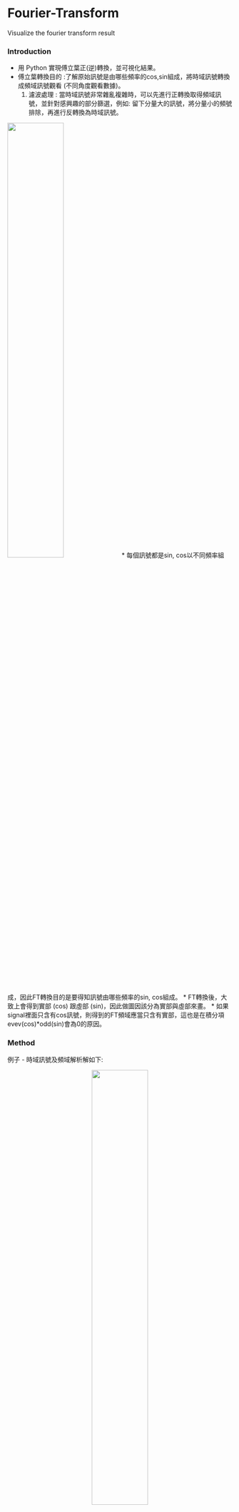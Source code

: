# Fourier-Transform
Visualize the fourier transform result

### Introduction

* 用 Python 實現傅立葉正(逆)轉換，並可視化結果。
* 傅立葉轉換目的 :了解原始訊號是由哪些頻率的cos,sin組成，將時域訊號轉換成頻域訊號觀看 (不同角度觀看數據)。
  1. 濾波處理 : 當時域訊號非常雜亂複雜時，可以先進行正轉換取得頻域訊號，並針對感興趣的部分篩選，例如: 留下分量大的訊號，將分量小的頻號排除，再進行反轉換為時域訊號。
  <p align="center">
<image SRC="https://user-images.githubusercontent.com/63782903/178134956-92ebace4-87ab-49cf-95be-2b5e27294c23.png" width=50%/>
* 每個訊號都是sin, cos以不同頻率組成，因此FT轉換目的是要得知訊號由哪些頻率的sin, cos組成。
* FT轉換後，大致上會得到實部 (cos) 跟虛部 (sin)，因此做圖因該分為實部與虛部來畫。
* 如果signal裡面只含有cos訊號，則得到的FT頻域應當只含有實部，這也是在積分項evev(cos)*odd(sin)會為0的原因。


### Method

例子 - 時域訊號及頻域解析解如下:
<p align="center">
<image src="https://user-images.githubusercontent.com/63782903/178135616-c7633824-f789-456a-ae71-28b9a9242565.png" width=50%/>


正轉換與逆轉換流程如下 (h為時域訊號；H為頻域訊號) :

<p align="center">
<image src="https://user-images.githubusercontent.com/63782903/178134447-04ee0eb7-9d92-4fac-8e15-51f91a8db4b2.png" width=50%/>

### Function

* DFT

### Results

針對時域訊號進行不同採樣數量 (N=16, N=32, N=128)，並以不同採樣數量得數據進行正轉換，結果如下 :
(時域訊號中的紅色點，為採樣點)

可以發現 N=16 的轉換結果較為不同 (與解析解不同)，主要是採樣點不足 (dt > 0.5) 導致 **映頻效應(Aliasing)**

<p align="center">
<image SRC="https://user-images.githubusercontent.com/63782903/178135213-1c4f6f25-38da-4927-a7b3-9d600c20efab.png" WIDTH=50%/>

<p align="center">
<image src="https://user-images.githubusercontent.com/63782903/178135316-912ea526-c3fa-48e5-866f-b0be944456da.png" width=50%/>

逆轉換結果如下 : 
<p align="center">
<image SRC="https://user-images.githubusercontent.com/63782903/178135427-0f64184a-33e1-4411-b0ae-375295f5b477.png" WIDTH=50%/>

### Conclusion

* 採樣頻率(fs)需大於等於訊號最大頻率的2倍，才能建立完整訊號
* fs = 1/dt = N/T
* 例子中的訊號其最大頻率為 1，因此 fs 需大於等於 24
* 當 N = 16 時，不滿足條件，因此發生映頻效應
* fs 太小將無法抓取高頻訊號 ! 會將高頻訊號誤認為低頻訊號






